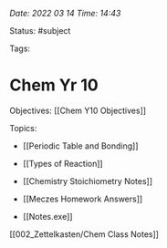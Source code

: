 *Date: 2022 03 14 Time: 14:43*


Status: #subject 

Tags: 


# Chem Yr 10

Objectives: [[Chem Y10 Objectives]]

Topics:
* [[Periodic Table and Bonding]]
* [[Types of Reaction]]
* [[Chemistry Stoichiometry Notes]]

* [[Meczes Homework Answers]]
* [[Notes.exe]]

[[002_Zettelkasten/Chem Class Notes]]